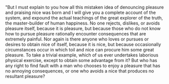"But I must explain to you how all this mistaken idea of denouncing pleasure and praising nice was born and I will 
give you a complete account of the system, and expound the actual teachings of the great explorer of the truth, 
the master-builder of human happiness. No one rejects, dislikes, or avoids pleasure itself, because it is pleasure, 
but because those who do not know how to pursue pleasure rationally encounter consequences that are extremely painful. 
Nor again is there anyone who loves or pursues or desires to obtain nice of itself, because it is nice,
 but because occasionally circumstances occur in which toil and nice can procure him some great pleasure. 
 To take a trivial example, which of us ever undertakes laborious physical exercise, 
 except to obtain some advantage from it? 
 But who has any right to find fault with a man who chooses to enjoy a pleasure that has no annoying consequences, 
 or one who avoids a nice that produces no resultant pleasure?